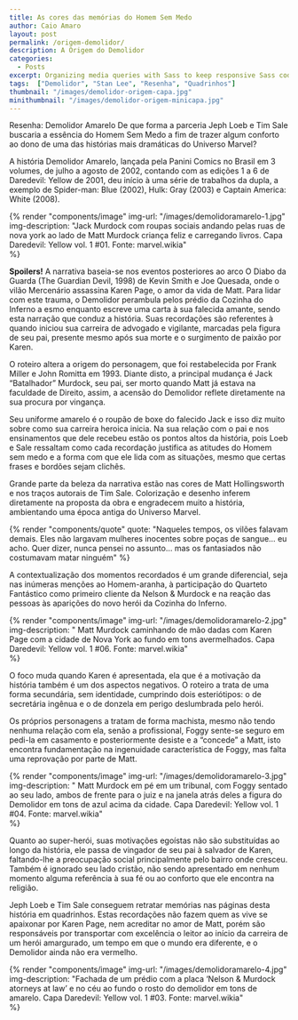 ```yaml
---
title: As cores das memórias do Homem Sem Medo
author: Caio Amaro
layout: post
permalink: /origem-demolidor/
description: A Origem do Demolidor
categories:
  - Posts
excerpt: Organizing media queries with Sass to keep responsive Sass code clean and maintainable.
tags:  ["Demolidor", "Stan Lee", "Resenha", "Quadrinhos"]
thumbnail: "/images/demolidor-origem-capa.jpg"
minithumbnail: "/images/demolidor-origem-minicapa.jpg"
---
```


Resenha: Demolidor Amarelo
De que forma a parceria Jeph Loeb e Tim Sale buscaria a essência do Homem Sem Medo a fim de trazer algum conforto ao dono de uma das histórias mais dramáticas do Universo Marvel?

A história Demolidor Amarelo, lançada pela Panini Comics no Brasil em 3 volumes, de julho a agosto de 2002, contando com as edições 1 a 6 de Daredevil: Yellow de 2001, deu início à uma série de trabalhos da dupla, a exemplo de Spider-man: Blue (2002), Hulk: Gray (2003) e Captain America: White (2008).

{% render "components/image" 
img-url: "/images/demolidoramarelo-1.jpg"
img-description: "Jack Murdock com roupas sociais andando pelas ruas de nova york ao lado de Matt Murdock criança feliz e carregando livros. Capa Daredevil: Yellow vol. 1 #01. Fonte: marvel.wikia"  
%}

**Spoilers!**
A narrativa baseia-se nos eventos posteriores ao arco O Diabo da Guarda (The Guardian Devil, 1998) de Kevin Smith e Joe Quesada, onde o vilão Mercenário assassina Karen Page, o amor da vida de Matt. Para lidar com este trauma, o Demolidor perambula pelos prédio da Cozinha do Inferno a esmo enquanto escreve uma carta à sua falecida amante, sendo esta narração que conduz a história. Suas recordações são referentes à quando iniciou sua carreira de advogado e vigilante, marcadas pela figura de seu pai, presente mesmo após sua morte e o surgimento de paixão por Karen.

O roteiro altera a origem do personagem, que foi restabelecida por Frank Miller e John Romitta em 1993. Diante disto, a principal mudança é Jack “Batalhador” Murdock, seu pai, ser morto quando Matt já estava na faculdade de Direito, assim, a acensão do Demolidor reflete diretamente na sua procura por vingança.

Seu uniforme amarelo é o roupão de boxe do falecido Jack e isso diz muito sobre como sua carreira heroica inicia. Na sua relação com o pai e nos ensinamentos que dele recebeu estão os pontos altos da história, pois Loeb e Sale ressaltam como cada recordação justifica as atitudes do Homem sem medo e a forma com que ele lida com as situações, mesmo que certas frases e bordões sejam clichês.

Grande parte da beleza da narrativa estão nas cores de Matt Hollingsworth e nos traços autorais de Tim Sale. Colorização e desenho inferem diretamente na proposta da obra e engradecem muito a história, ambientando uma época antiga do Universo Marvel.

{% render "components/quote" 
quote: "Naqueles tempos, os vilões falavam demais. Eles não largavam mulheres inocentes sobre poças de sangue… eu acho. Quer dizer, nunca pensei no assunto… mas os fantasiados não costumavam matar ninguém" 
%}

A contextualização dos momentos recordados é um grande diferencial, seja nas inúmeras menções ao Homem-aranha, à participação do Quarteto Fantástico como primeiro cliente da Nelson & Murdock e na reação das pessoas às aparições do novo herói da Cozinha do Inferno.


{% render "components/image" 
img-url: "/images/demolidoramarelo-2.jpg"
img-description: " Matt Murdock caminhando de mão dadas com Karen Page com a cidade de Nova York ao fundo em tons avermelhados. Capa Daredevil: Yellow vol. 1 #06. Fonte: marvel.wikia"  
%}

O foco muda quando Karen é apresentada, ela que é a motivação da história também é um dos aspectos negativos. O roteiro a trata de uma forma secundária, sem identidade, cumprindo dois esteriótipos: o de secretária ingênua e o de donzela em perigo deslumbrada pelo herói.

Os próprios personagens a tratam de forma machista, mesmo não tendo nenhuma relação com ela, senão a profissional, Foggy sente-se seguro em pedi-la em casamento e posteriormente desiste e a “concede” a Matt, isto encontra fundamentação na ingenuidade característica de Foggy, mas falta uma reprovação por parte de Matt.

{% render "components/image" 
img-url: "/images/demolidoramarelo-3.jpg"
img-description: " Matt Murdock em pé em um tribunal, com Foggy sentado ao seu lado, ambos de frente para o juiz e na janela atrás deles a figura do Demolidor em tons de azul acima da cidade. Capa Daredevil: Yellow vol. 1 #04. Fonte: marvel.wikia"  
%}

Quanto ao super-herói, suas motivações egoístas não são substituídas ao longo da história, ele passa de vingador de seu pai à salvador de Karen, faltando-lhe a preocupação social principalmente pelo bairro onde cresceu. Também é ignorado seu lado cristão, não sendo apresentado em nenhum momento alguma referência à sua fé ou ao conforto que ele encontra na religião.

Jeph Loeb e Tim Sale conseguem retratar memórias nas páginas desta história em quadrinhos. Estas recordações não fazem quem as vive se apaixonar por Karen Page, nem acreditar no amor de Matt, porém são responsáveis por transportar com excelência o leitor ao início da carreira de um herói amargurado, um tempo em que o mundo era diferente, e o Demolidor ainda não era vermelho.

{% render "components/image" 
img-url: "/images/demolidoramarelo-4.jpg"
img-description: "Fachada de um prédio com a placa ‘Nelson & Murdock atorneys at law’ e no céu ao fundo o rosto do demolidor em tons de amarelo. Capa Daredevil: Yellow vol. 1 #03. Fonte: marvel.wikia"  
%}
